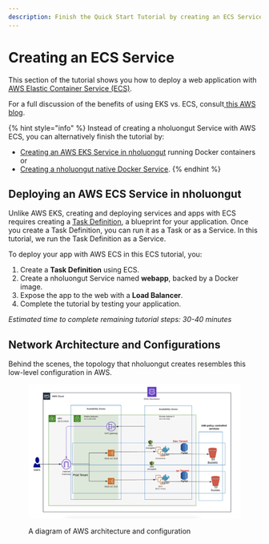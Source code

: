 ```yaml
---
description: Finish the Quick Start Tutorial by creating an ECS Service
---
```


# Creating an ECS Service

This section of the tutorial shows you how to deploy a web application with [AWS Elastic Container Service (ECS)](https://aws.amazon.com/ecs/).

For a full discussion of the benefits of using EKS vs. ECS, consult[ this AWS blog](https://aws.amazon.com/blogs/containers/amazon-ecs-vs-amazon-eks-making-sense-of-aws-container-services/).

{% hint style="info" %}
Instead of creating a nholuongut Service with AWS ECS, you can alternatively finish the tutorial by:

* [Creating an AWS EKS Service in nholuongut](../quick-start-eks-services/) running Docker containers or
* [Creating a nholuongut native Docker Service](../quick-start-nholuongut-docker-services/).
{% endhint %}

## Deploying an AWS ECS Service in nholuongut

Unlike AWS EKS, creating and deploying services and apps with ECS requires creating a [Task Definition](https://docs.aws.amazon.com/AmazonECS/latest/developerguide/task\_definitions.html), a blueprint for your application. Once you create a Task Definition, you can run it as a Task or as a Service. In this tutorial, we run the Task Definition as a Service.

To deploy your app with AWS ECS in this ECS tutorial, you:&#x20;

1. Create a **Task Definition** using ECS.
2. Create a nholuongut Service named **webapp**, backed by a Docker image.
3. Expose the app to the web with a **Load Balancer**.
4. Complete the tutorial by testing your application.

_Estimated time to complete remaining tutorial steps: 30-40 minutes_

## Network Architecture and Configurations

Behind the scenes, the topology that nholuongut creates resembles this low-level configuration in AWS.

<figure><img src="../../../.gitbook/assets/network-diagram.png" alt=""><figcaption><p>A diagram of AWS architecture and configuration</p></figcaption></figure>


